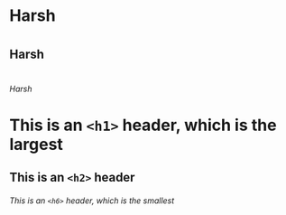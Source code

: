 # <h1> Harsh
# <h2> Harsh
# <h6> Harsh
# This is an `<h1>` header, which is the largest

## This is an `<h2>` header

###### This is an `<h6>` header, which is the smallest
